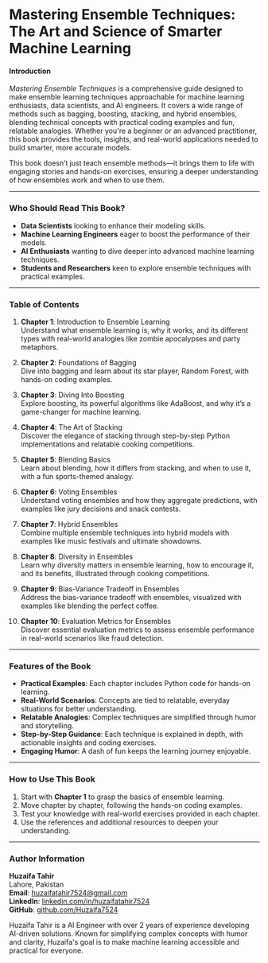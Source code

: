  
# **Mastering Ensemble Techniques: The Art and Science of Smarter Machine Learning**  


#### **Introduction**  
*Mastering Ensemble Techniques* is a comprehensive guide designed to make ensemble learning techniques approachable for machine learning enthusiasts, data scientists, and AI engineers. It covers a wide range of methods such as bagging, boosting, stacking, and hybrid ensembles, blending technical concepts with practical coding examples and fun, relatable analogies. Whether you're a beginner or an advanced practitioner, this book provides the tools, insights, and real-world applications needed to build smarter, more accurate models.  

This book doesn’t just teach ensemble methods—it brings them to life with engaging stories and hands-on exercises, ensuring a deeper understanding of how ensembles work and when to use them.

---

### **Who Should Read This Book?**  
- **Data Scientists** looking to enhance their modeling skills.  
- **Machine Learning Engineers** eager to boost the performance of their models.  
- **AI Enthusiasts** wanting to dive deeper into advanced machine learning techniques.  
- **Students and Researchers** keen to explore ensemble techniques with practical examples.  

---

### **Table of Contents**  
1. **Chapter 1**: Introduction to Ensemble Learning  
   Understand what ensemble learning is, why it works, and its different types with real-world analogies like zombie apocalypses and party metaphors.  

2. **Chapter 2**: Foundations of Bagging  
   Dive into bagging and learn about its star player, Random Forest, with hands-on coding examples.  

3. **Chapter 3**: Diving Into Boosting  
   Explore boosting, its powerful algorithms like AdaBoost, and why it’s a game-changer for machine learning.  

4. **Chapter 4**: The Art of Stacking  
   Discover the elegance of stacking through step-by-step Python implementations and relatable cooking competitions.  

5. **Chapter 5**: Blending Basics  
   Learn about blending, how it differs from stacking, and when to use it, with a fun sports-themed analogy.  

6. **Chapter 6**: Voting Ensembles  
   Understand voting ensembles and how they aggregate predictions, with examples like jury decisions and snack contests.  

7. **Chapter 7**: Hybrid Ensembles  
   Combine multiple ensemble techniques into hybrid models with examples like music festivals and ultimate showdowns.  

8. **Chapter 8**: Diversity in Ensembles  
   Learn why diversity matters in ensemble learning, how to encourage it, and its benefits, illustrated through cooking competitions.  

9. **Chapter 9**: Bias-Variance Tradeoff in Ensembles  
   Address the bias-variance tradeoff with ensembles, visualized with examples like blending the perfect coffee.  

10. **Chapter 10**: Evaluation Metrics for Ensembles  
    Discover essential evaluation metrics to assess ensemble performance in real-world scenarios like fraud detection.  

---


### **Features of the Book**  
- **Practical Examples**: Each chapter includes Python code for hands-on learning.  
- **Real-World Scenarios**: Concepts are tied to relatable, everyday situations for better understanding.  
- **Relatable Analogies**: Complex techniques are simplified through humor and storytelling.  
- **Step-by-Step Guidance**: Each technique is explained in depth, with actionable insights and coding exercises.  
- **Engaging Humor**: A dash of fun keeps the learning journey enjoyable.  

---

### **How to Use This Book**  
1. Start with **Chapter 1** to grasp the basics of ensemble learning.  
2. Move chapter by chapter, following the hands-on coding examples.  
3. Test your knowledge with real-world exercises provided in each chapter.  
4. Use the references and additional resources to deepen your understanding.  

---

### **Author Information**  
**Huzaifa Tahir**  
Lahore, Pakistan  
**Email**: huzaifatahir7524@gmail.com  
**LinkedIn**: [linkedin.com/in/huzaifatahir7524](https://linkedin.com/in/huzaifatahir7524)  
**GitHub**: [github.com/Huzaifa7524](https://github.com/Huzaifa7524)  

Huzaifa Tahir is a AI Engineer with over 2 years of experience developing AI-driven solutions. Known for simplifying complex concepts with humor and clarity, Huzaifa's goal is to make machine learning accessible and practical for everyone.  

